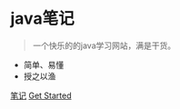 <!-- _coverpage.md -->

# java笔记 <small></small>

> 一个快乐的的java学习网站，满是干货。

- 简单、易懂
- 授之以渔

[笔记](https://www.yuque.com/itmiao/itmck)
[Get Started](#/)